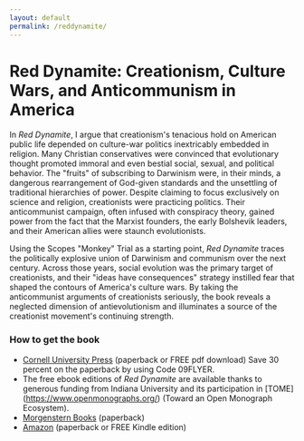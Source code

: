 ```yaml
---
layout: default
permalink: /reddynamite/
---
```


# Red Dynamite: Creationism, Culture Wars, and Anticommunism in America 

In *Red Dynamite*, I argue that creationism's tenacious hold on American public life depended on culture-war politics inextricably embedded in religion. Many Christian conservatives were convinced that evolutionary thought promoted immoral and even bestial social, sexual, and political behavior. The "fruits" of subscribing to Darwinism were, in their minds, a dangerous rearrangement of God-given standards and the unsettling of traditional hierarchies of power. Despite claiming to focus exclusively on science and religion, creationists were practicing politics. Their anticommunist campaign, often infused with conspiracy theory, gained power from the fact that the Marxist founders, the early Bolshevik leaders, and their American allies were staunch evolutionists. 
  
Using the Scopes "Monkey" Trial as a starting point, *Red Dynamite* traces the politically explosive union of Darwinism and communism over the next century. Across those years, social evolution was the primary target of creationists, and their "ideas have consequences" strategy instilled fear that shaped the contours of America's culture wars. By taking the anticommunist arguments of creationists seriously, the book reveals a neglected dimension of antievolutionism and illuminates a source of the creationist movement's continuing strength.

### How to get the book

- [Cornell University Press](https://www.cornellpress.cornell.edu/book/9781501759291/red-dynamite/#bookTabs=1Thanks) (paperback or FREE pdf download) Save 30 percent on the paperback by using Code 09FLYER.
- The free ebook editions of *Red Dynamite* are available thanks to generous funding from Indiana University and its participation in [TOME] (https://www.openmonographs.org/) (Toward an Open Monograph Ecosystem).
- [Morgenstern Books](https://bookshop.org/books/red-dynamite-creationism-culture-wars-and-anticommunism-in-america/9781501759291) (paperback)
- [Amazon](https://www.amazon.com/Red-Dynamite-Creationism-Anticommunism-America-ebook/dp/B08YP5STF8/ref=sr_1_1?dchild=1&keywords=red+dynamite&qid=1629303176&sr=8-1) (paperback or FREE Kindle edition)
